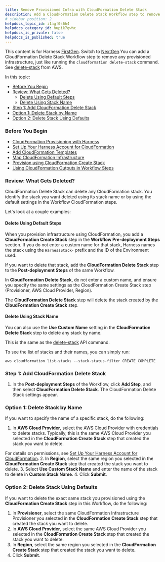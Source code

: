 ```yaml
---
title: Remove Provisioned Infra with CloudFormation Delete Stack
description: Add a CloudFormation Delete Stack Workflow step to remove any provisioned infrastructure.
# sidebar_position: 2
helpdocs_topic_id: i1agf0s6h4
helpdocs_category_id: hupik7gwhc
helpdocs_is_private: false
helpdocs_is_published: true
---
```


This content is for Harness [FirstGen](../../../../getting-started/harness-first-gen-vs-harness-next-gen.md). Switch to [NextGen](https://docs.harness.io/article/vynj4hxt98).You can add a CloudFormation Delete Stack Workflow step to remove any provisioned infrastructure, just like running the `cloudformation delete-stack` command. See [delete-stack](https://docs.aws.amazon.com/cli/latest/reference/cloudformation/delete-stack.html) from AWS.

In this topic:

* [Before You Begin](#before_you_begin)
* [Review: What Gets Deleted?](#review_what_gets_deleted)
	+ [Delete Using Default Steps](#delete_using_default_steps)
	+ [Delete Using Stack Name](#delete_using_stack_name)
* [Step 1: Add CloudFormation Delete Stack](#step_1_add_cloud_formation_delete_stack)
* [Option 1: Delete Stack by Name](#option_1_delete_stack_by_name)
* [Option 2: Delete Stack Using Defaults](#option_2_delete_stack_using_defaults)

### Before You Begin

* [CloudFormation Provisioning with Harness](../../concepts-cd/deployment-types/cloud-formation-provisioning-with-harness.md)
* [Set Up Your Harness Account for CloudFormation](cloud-formation-account-setup.md)
* [Add CloudFormation Templates](add-cloud-formation-templates.md)
* [Map CloudFormation Infrastructure](map-cloud-formation-infrastructure.md)
* [Provision using CloudFormation Create Stack](provision-cloudformation-create-stack.md)
* [Using CloudFormation Outputs in Workflow Steps](using-cloudformation-outputs-in-workflow-steps.md)

### Review: What Gets Deleted?

CloudFormation Delete Stack can delete any CloudFormation stack. You identify the stack you want deleted using its stack name or by using the default settings in the Workflow CloudFormation steps.

Let's look at a couple examples:

#### Delete Using Default Steps

When you provision infrastructure using CloudFormation, you add a **CloudFormation Create Stack** step in the **Workflow Pre-deployment Steps** section. If you do not enter a custom name for that stack, Harness names the stack using the `HarnessStack-` prefix and the ID of the Environment used.

If you want to delete that stack, add the **CloudFormation Delete Stack** step to the **Post-deployment Steps** of the same Workflow.

In **CloudFormation Delete Stack**, do not enter a custom name, and ensure you specify the same settings as the CloudFormation Create Stack step (Provisioner, AWS Cloud Provider, Region).

The **CloudFormation Delete Stack** step will delete the stack created by the **CloudFormation Create Stack** step.

#### Delete Using Stack Name

You can also use the **Use Custom Name** setting in the **CloudFormation Delete Stack** step to delete any stack by name.

This is the same as the [delete-stack](https://docs.aws.amazon.com/cli/latest/reference/cloudformation/delete-stack.html) API command.

To see the list of stacks and their names, you can simply run:


```
aws cloudformation list-stacks --stack-status-filter CREATE_COMPLETE
```
### Step 1: Add CloudFormation Delete Stack

1. In the **Post-deployment Steps** of the Workflow, click **Add Step**, and then select **CloudFormation Delete Stack**. The CloudFormation Delete Stack settings appear.

### Option 1: Delete Stack by Name

If you want to specify the name of a specific stack, do the following:

1. In **AWS Cloud Provider**, select the AWS Cloud Provider with credentials to delete stacks. Typically, this is the same AWS Cloud Provider you selected in the **CloudFormation Create Stack** step that created the stack you want to delete.  
  
For details on permissions, see [Set Up Your Harness Account for CloudFormation](cloud-formation-account-setup.md).
2. In **Region**, select the same region you selected in the **CloudFormation Create Stack** step that created the stack you want to delete.
3. Select **Use Custom Stack Name** and enter the name of the stack to delete in **Custom Stack Name**.
4. Click **Submit**.

### Option 2: Delete Stack Using Defaults

If you want to delete the exact same stack you provisioned using the **CloudFormation Create Stack** step in this Workflow, do the following:

1. In **Provisioner**, select the same CloudFormation Infrastructure Provisioner you selected in the **CloudFormation Create Stack** step that created the stack you want to delete.
2. In **AWS Cloud Provider**, select the same AWS Cloud Provider you selected in the **CloudFormation Create Stack** step that created the stack you want to delete.
3. In **Region**, select the same region you selected in the **CloudFormation Create Stack** step that created the stack you want to delete.
4. Click **Submit**.

